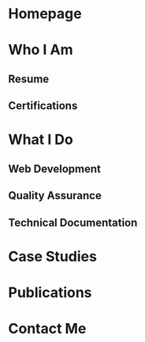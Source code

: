 # Homepage
# Who I Am
## Resume
## Certifications
# What I Do
## Web Development
## Quality Assurance
## Technical Documentation
# Case Studies
# Publications
# Contact Me